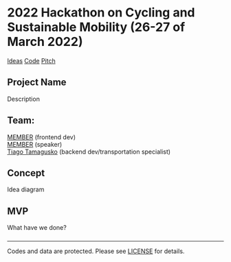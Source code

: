 # 2022 Hackathon on Cycling and Sustainable Mobility (26-27 of March 2022)

[Ideas](https://docs.google.com/document/d/1AGzYC5rAS0SfllS8ORwxTiKIRYmaDrZF4PbdYkNN42Y/edit?usp=sharing) [Code](https://colab.research.google.com/drive/19RyyJCoU0xSTm5oLv0zuMgnqnNCiHIrO?usp=sharing) [Pitch](https://www.canva.com/design/DAE77Y7p3eE/LCDGuu8dy0jp_HrhvmNkJg/edit?utm_content=DAE77Y7p3eE&utm_campaign=designshare&utm_medium=link2&utm_source=sharebutton) 

## Project Name 

Description

## Team:

[MEMBER](https://github.com/MEMBER) (frontend dev)  
[MEMBER](https://github.com/MEMBER) (speaker)  
[Tiago Tamagusko](https://github.com/tamagusko) (backend dev/transportation specialist)  

## Concept

Idea diagram 

## MVP

What have we done? 

###

---

Codes and data are protected. Please see [LICENSE](LICENSE) for details.
